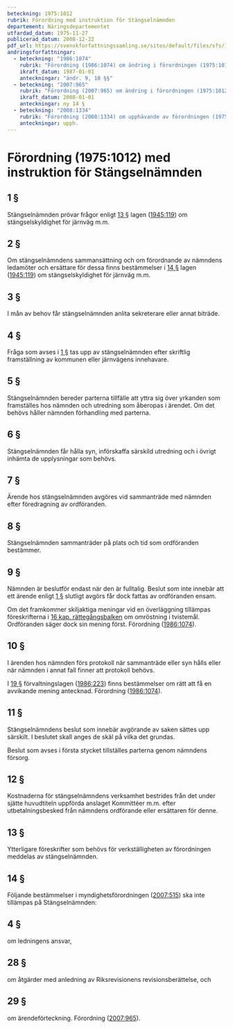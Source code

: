 ```yaml
---
beteckning: 1975:1012
rubrik: Förordning med instruktion för Stängselnämnden
departement: Näringsdepartementet
utfardad_datum: 1975-11-27
publicerad_datum: 2008-12-22
pdf_url: https://svenskforfattningssamling.se/sites/default/files/sfs/1975-11/SFS1975-1012.pdf
andringsforfattningar:
  - beteckning: "1986:1074"
    rubrik: "Förordning (1986:1074) om ändring i förordningen (1975:1012) med instruktion för stängselnämnden"
    ikraft_datum: 1987-01-01
    anteckningar: "ändr. 9, 10 §§"
  - beteckning: "2007:965"
    rubrik: "Förordning (2007:965) om ändring i förordningen (1975:1012) med instruktion för Stängselnämnden"
    ikraft_datum: 2008-01-01
    anteckningar: ny 14 §
  - beteckning: "2008:1334"
    rubrik: "Förordning (2008:1334) om upphävande av förordningen (1975:1012) med instruktion för Stängselnämnden"
    anteckningar: upph.
---
```


# Förordning (1975:1012) med instruktion för Stängselnämnden

## 1 §

Stängselnämnden prövar frågor enligt [13 §](#13) lagen ([1945:119](https://selex.se/eli/sfs/1945/119)) om stängselskyldighet för järnväg m.m.

## 2 §

Om stängselnämndens sammansättning och om förordnande av nämndens ledamöter och ersättare för dessa finns bestämmelser i [14 §](#14) lagen ([1945:119](https://selex.se/eli/sfs/1945/119)) om stängselskyldighet för järnväg m.m.

## 3 §

I mån av behov får stängselnämnden anlita sekreterare eller annat biträde.

## 4 §

Fråga som avses i [1 §](#1) tas upp av stängselnämnden efter skriftlig framställning av kommunen eller järnvägens innehavare.

## 5 §

Stängselnämnden bereder parterna tillfälle att yttra sig över yrkanden som framställes hos nämnden och utredning som åberopas i ärendet. Om det behövs håller nämnden förhandling med parterna.

## 6 §

Stängselnämnden får hålla syn, införskaffa särskild utredning och i övrigt inhämta de upplysningar som behövs.

## 7 §

Ärende hos stängselnämnden avgöres vid sammanträde med nämnden efter föredragning av ordföranden.

## 8 §

Stängselnämnden sammanträder på plats och tid som ordföranden bestämmer.

## 9 §

Nämnden är beslutför endast när den är fulltalig. Beslut som inte innebär att ett ärende enligt [1 §](#1) slutligt avgörs får dock fattas av ordföranden ensam.

Om det framkommer skiljaktiga meningar vid en överläggning tillämpas föreskrifterna i [16 kap. rättegångsbalken](https://selex.se/eli/sfs/1942/740) om omröstning i tvistemål. Ordföranden säger dock sin mening först. Förordning ([1986:1074](https://selex.se/eli/sfs/1986/1074)).

## 10 §

I ärenden hos nämnden förs protokoll när sammanträde eller syn hålls eller när nämnden i annat fall finner att protokoll behövs.

I [19 §](#19) förvaltningslagen ([1986:223](https://selex.se/eli/sfs/1986/223)) finns bestämmelser om rätt att få en avvikande mening antecknad. Förordning ([1986:1074](https://selex.se/eli/sfs/1986/1074)).

## 11 §

Stängselnämndens beslut som innebär avgörande av saken sättes upp särskilt. I beslutet skall anges de skäl på vilka det grundas.

Beslut som avses i första stycket tillställes parterna genom nämndens försorg.

## 12 §

Kostnaderna för stängselnämndens verksamhet bestrides från det under sjätte huvudtiteln uppförda anslaget Kommittéer m.m. efter utbetalningsbesked från nämndens ordförande eller ersättaren för denne.

## 13 §

Ytterligare föreskrifter som behövs för verkställigheten av förordningen meddelas av stängselnämnden.

## 14 §

Följande bestämmelser i myndighetsförordningen ([2007:515](https://selex.se/eli/sfs/2007/515)) ska inte tillämpas på Stängselnämnden:

## 4 §

om ledningens ansvar,

## 28 §

om åtgärder med anledning av Riksrevisionens revisionsberättelse, och

## 29 §

om ärendeförteckning. Förordning ([2007:965](https://selex.se/eli/sfs/2007/965)).